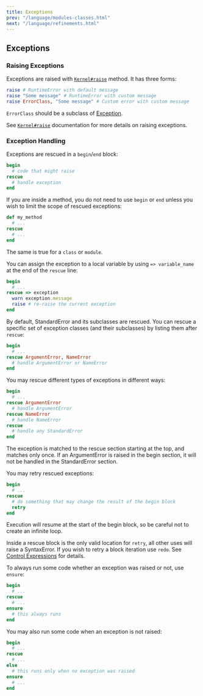 ```yaml
---
title: Exceptions
prev: "/language/modules-classes.html"
next: "/language/refinements.html"
---
```


## Exceptions

### Raising Exceptions

Exceptions are raised with <a
href='https://ruby-doc.org/core-2.5.0/Kernel.html#method-i-raise'
class='ruby-doc remote' target='_blank'><code>Kernel#raise</code></a>
method. It has three forms:


```ruby
raise # RuntimeError with default message
raise "Some message" # RuntimeError with custom message
raise ErrorClass, "Some message" # Custom error with custom message
```

`ErrorClass` should be a subclass of
[Exception](../builtin/exception.md).

See <a href='https://ruby-doc.org/core-2.5.0/Kernel.html#method-i-raise'
class='ruby-doc remote' target='_blank'><code>Kernel#raise</code></a>
documentation for more details on raising exceptions.



### Exception Handling

Exceptions are rescued in a `begin`/`end` block:


```ruby
begin
  # code that might raise
rescue
  # handle exception
end
```

If you are inside a method, you do not need to use `begin` or `end`
unless you wish to limit the scope of rescued exceptions:


```ruby
def my_method
  # ...
rescue
  # ...
end
```

The same is true for a `class` or `module`.

You can assign the exception to a local variable by using `=>
variable_name` at the end of the `rescue` line:


```ruby
begin
  # ...
rescue => exception
  warn exception.message
  raise # re-raise the current exception
end
```

By default, StandardError and its subclasses are rescued. You can rescue
a specific set of exception classes (and their subclasses) by listing
them after `rescue`: 

```ruby
begin
  # ...
rescue ArgumentError, NameError
  # handle ArgumentError or NameError
end
```

You may rescue different types of exceptions in different ways:


```ruby
begin
  # ...
rescue ArgumentError
  # handle ArgumentError
rescue NameError
  # handle NameError
rescue
  # handle any StandardError
end
```

The exception is matched to the rescue section starting at the top, and
matches only once. If an ArgumentError is raised in the begin section,
it will not be handled in the StandardError section.

You may retry rescued exceptions:


```ruby
begin
  # ...
rescue
  # do something that may change the result of the begin block
  retry
end
```

Execution will resume at the start of the begin block, so be careful not
to create an infinite loop.

Inside a rescue block is the only valid location for `retry`, all other
uses will raise a SyntaxError. If you wish to retry a block iteration
use `redo`. See [Control Expressions](control-expressions.md) for
details.

To always run some code whether an exception was raised or not, use
`ensure`: 

```ruby
begin
  # ...
rescue
  # ...
ensure
  # this always runs
end
```

You may also run some code when an exception is not raised:


```ruby
begin
  # ...
rescue
  # ...
else
  # this runs only when no exception was raised
ensure
  # ...
end
```

